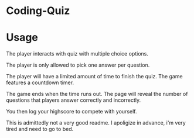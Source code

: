 # Coding-Quiz

# Usage

The player interacts with quiz with multiple choice options.

The player is only allowed to pick one answer per question.

The player will have a limited amount of time to finish the quiz. The game features a countdown timer.

The game ends when the time runs out. The page will reveal the number of questions that players answer correctly and incorrectly.

You then log your highscore to compete with yourself.



This is admittedly not a very good readme. I apoligize in advance, i'm very tired and need to go to bed.